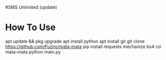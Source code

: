 #SMS Unlimited (update)
# How To Use
apt update && pkg upgrade
apt install python
apt install git
git clone https://github.com/Fuziro/mata-mata 
pip install requests mechanize bs4
cd mata-mata
python main.py
